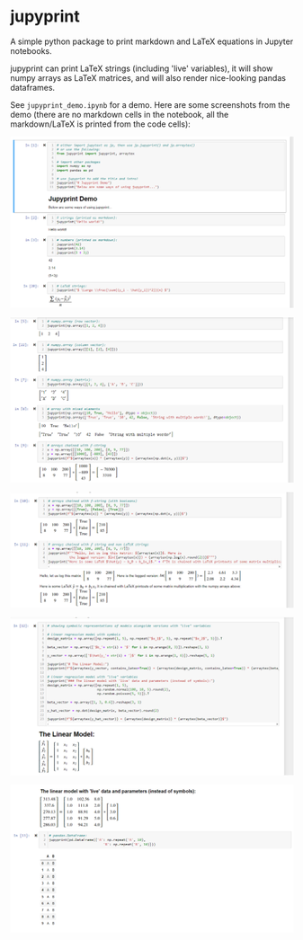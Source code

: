 # jupyprint

A simple python package to print markdown and LaTeX equations in Jupyter notebooks.

jupyprint can print LaTeX strings (including 'live' variables), it will show
numpy arrays as LaTeX matrices, and will also render nice-looking pandas
dataframes.

See `jupyprint_demo.ipynb` for a demo. Here are some screenshots from the demo
(there are no markdown cells in the notebook, all the markdown/LaTeX is printed
from the code cells):

![alt_text](https://github.com/pxr687/jupyprint/blob/main/images/demo_1.png)

![alt_text](https://github.com/pxr687/jupyprint/blob/main/images/demo_2.png)

![alt_text](https://github.com/pxr687/jupyprint/blob/main/images/demo_3.png)

![alt_text](https://github.com/pxr687/jupyprint/blob/main/images/demo_4.png)

![alt_text](https://github.com/pxr687/jupyprint/blob/main/images/demo_5.png)
